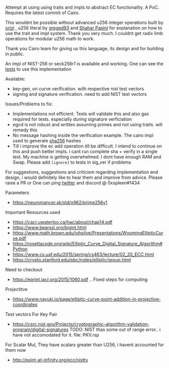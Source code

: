 Attempt at using using traits and impls to abstract EC functionality. A PoC. Requires the latest commit of Cairo.

This wouldnt be possible without advanced u256 integer operations built by [orizi](https://github.com/orizi) , u256 literal by [greged93](https://github.com/greged93) and [Shahar Papini](https://github.com/spapinistarkware) for explanation on how to use the trait and impl system. Thank you very much. I couldnt get radix limb operations for modular u256 math to work. 

Thank you Cairo team for giving us this language, its design and for building in public.

An impl of NIST-256 or seck256r1 is available and working.
One can see the [tests](https://github.com/hemantjoestar/Elliptic/tree/master/src/tests/test_U256/r1) to use this implementation

Available:
- key-gen, on curve verification. with respective nist test vectors
- signing and signature verification. need to add NIST test vectors

Issues/Problems to fix:
- Implementations not efficient. Tests will validate this and also gas required for tests. especially during signature verficiation
- egcd is not robust and written assuming primes and not using traits. will remedy this
- No message hashing inside the verification example. The cairo impl used to generate [sha256](https://github.com/hemantjoestar/sha256) hashes
- Till i improve the ec add operation itll be difficult. I intend to continue on this and push better impls. i cant run complete sha + verify in a single test. My machine is getting overwhelmed. I dont have enough RAM and Swap. Please add `[ignore]` to tests in sig_ver if problems

For suggestions, suggestions and criticism regarding implementation and design, i would definitely like to hear them and improve from advice. Please raise a PR or One can ping [twitter](https://twitter.com/0xspleen) and discord @ 0xspleen#1434


Parameters
- https://neuromancer.sk/std/x962/prime256v1

Important Resources used
- https://cacr.uwaterloo.ca/hac/about/chap14.pdf
- https://www.bearssl.org/bigint.html
- https://www.math.brown.edu/johsilve/Presentations/WyomingEllipticCurve.pdf
- https://rosettacode.org/wiki/Elliptic_Curve_Digital_Signature_Algorithm#Python
- https://www.cs.uaf.edu/2015/spring/cs463/lecture/02_20_ECC.html
- https://crypto.stanford.edu/pbc/notes/elliptic/group.html

Need to checkout 
- https://eprint.iacr.org/2015/1060.pdf .. Fixed steps for computing

Projectitve
- https://www.nayuki.io/page/elliptic-curve-point-addition-in-projective-coordinates


Test vectors
For Key Pair
- https://csrc.nist.gov/Projects/cryptographic-algorithm-validation-program/digital-signatures
TODO: NIST thas some out of range error.. i have not accomodated for it. file: PKV.rsp

For Scalar Mul, They have scalars greater than U256, i havent accounted for them now
- http://point-at-infinity.org/ecc/nisttv
